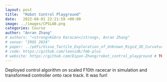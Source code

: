 ```yaml
---
layout: post
title:  "Robot Control Playground"
date:   2022-08-01 22:21:59 +00:00
image: ../images/CPSLAB.png
categories: Course
author: "Anran Zhang"
# authors: "<strong>Kübra Karacan</strong>, Anran Zhang"
# venue: "IROS 2024"
# paper: ../pdfs/Visuo_Tactile_Exploration_of_Unknown_Rigid_3D_Curvatures_by_VA_UFIC_karacan_iros24.pdf
# code: https://github.com/leonidk/fmb-plus
# website: https://github.com/Dipan-Zhang/robot_control_playground # TODO 
---
```

Deployed control algorithm on scaled F10th racecar in simulation and transformed controller onto race track. It was fun!
